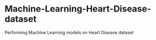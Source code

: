 # Machine-Learning-Heart-Disease-dataset
Performing Machine Learning models on Heart Disease dataset 
